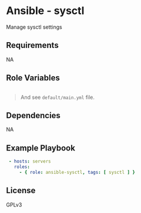 Ansible - sysctl
=========

Manage sysctl settings

Requirements
------------

NA

Role Variables
--------------

```yaml
```

> And see `default/main.yml` file.

Dependencies
------------

NA

Example Playbook
----------------

```yaml
 - hosts: servers
   roles:
     - { role: ansible-sysctl, tags: [ sysctl ] }
```

License
-------

GPLv3
